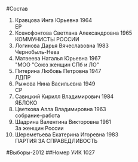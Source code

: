 #Состав
1. Кравцова Инга Юрьевна 1964   
    ЕР
2. Ксенофонтова Светлана Александровна 1965   
    КОММУНИСТЫ РОССИИ
3. Логинова Дарья Вячеславовна 1983   
    Чернобыль-Нева
4. Матвеева Наталья Юрьевна 1967   
    "МОО "Союз женщин СПб и ЛО"
5. Питерина Любовь Петровна 1947   
    ЛДПР
6. Рыжова Нина Васильевна 1949   
    СР
7. Савицкий Кирилл Владимирович 1984   
    ЯБЛОКО
8. Цветкова Алла Владимировна 1963   
    собрание-работа
9. Шадрина Валентина Викторовна 1961   
    За женщин России
10. Шереметьева Екатерина Игоревна 1983   
    ПАРТИЯ ЗА СПРАВЕДЛИВОСТЬ

#Выборы-2012
##Номер УИК
1027